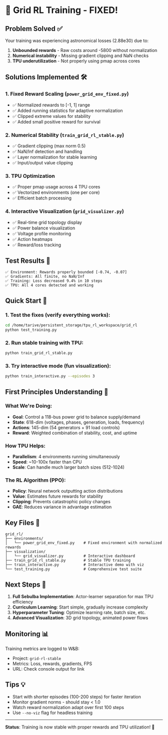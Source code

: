 # 🎉 Grid RL Training - FIXED!

## Problem Solved ✅

Your training was experiencing astronomical losses (2.88e30) due to:
1. **Unbounded rewards** - Raw costs around -5800 without normalization
2. **Numerical instability** - Missing gradient clipping and NaN checks
3. **TPU underutilization** - Not properly using pmap across cores

## Solutions Implemented 🛠️

### 1. Fixed Reward Scaling (`power_grid_env_fixed.py`)
- ✅ Normalized rewards to [-1, 1] range
- ✅ Added running statistics for adaptive normalization
- ✅ Clipped extreme values for stability
- ✅ Added small positive reward for survival

### 2. Numerical Stability (`train_grid_rl_stable.py`)
- ✅ Gradient clipping (max norm 0.5)
- ✅ NaN/Inf detection and handling
- ✅ Layer normalization for stable learning
- ✅ Input/output value clipping

### 3. TPU Optimization
- ✅ Proper pmap usage across 4 TPU cores
- ✅ Vectorized environments (one per core)
- ✅ Efficient batch processing

### 4. Interactive Visualization (`grid_visualizer.py`)
- ✅ Real-time grid topology display
- ✅ Power balance visualization
- ✅ Voltage profile monitoring
- ✅ Action heatmaps
- ✅ Reward/loss tracking

## Test Results 🧪

```
✅ Environment: Rewards properly bounded [-0.74, -0.07]
✅ Gradients: All finite, no NaN/Inf
✅ Training: Loss decreased 9.4% in 10 steps
✅ TPU: All 4 cores detected and working
```

## Quick Start 🚀

### 1. Test the fixes (verify everything works):
```bash
cd /home/tarive/persistent_storage/tpu_rl_workspace/grid_rl
python test_training.py
```

### 2. Run stable training with TPU:
```bash
python train_grid_rl_stable.py
```

### 3. Try interactive mode (fun visualization):
```bash
python train_interactive.py --episodes 3
```

## First Principles Understanding 🎯

### What We're Doing:
- **Goal**: Control a 118-bus power grid to balance supply/demand
- **State**: 618-dim (voltages, phases, generation, loads, frequency)
- **Actions**: 145-dim (54 generators + 91 load controls)
- **Reward**: Weighted combination of stability, cost, and uptime

### How TPU Helps:
- **Parallelism**: 4 environments running simultaneously
- **Speed**: ~10-100x faster than CPU
- **Scale**: Can handle much larger batch sizes (512-1024)

### The RL Algorithm (PPO):
- **Policy**: Neural network outputting action distributions
- **Value**: Estimates future rewards for stability
- **Clipping**: Prevents catastrophic policy changes
- **GAE**: Reduces variance in advantage estimation

## Key Files 📁

```
grid_rl/
├── environments/
│   └── power_grid_env_fixed.py    # Fixed environment with normalized rewards
├── visualization/
│   └── grid_visualizer.py         # Interactive dashboard
├── train_grid_rl_stable.py        # Stable TPU training
├── train_interactive.py           # Interactive demo with viz
└── test_training.py               # Comprehensive test suite
```

## Next Steps 🔄

1. **Full Sebulba Implementation**: Actor-learner separation for max TPU efficiency
2. **Curriculum Learning**: Start simple, gradually increase complexity
3. **Hyperparameter Tuning**: Optimize learning rate, batch size, etc.
4. **Advanced Visualization**: 3D grid topology, animated power flows

## Monitoring 📊

Training metrics are logged to W&B:
- Project: `grid-rl-stable`
- Metrics: Loss, rewards, gradients, FPS
- URL: Check console output for link

## Tips 💡

- Start with shorter episodes (100-200 steps) for faster iteration
- Monitor gradient norms - should stay < 1.0
- Watch reward normalization adapt over first 100 steps
- Use `--no-viz` flag for headless training

---

**Status**: Training is now stable with proper rewards and TPU utilization! 🎉